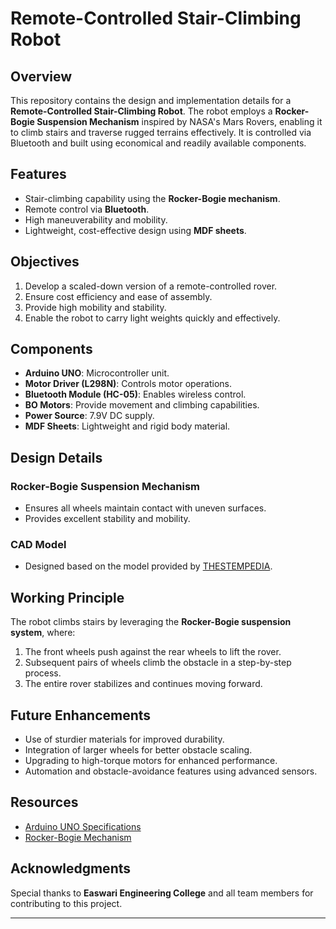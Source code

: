 # Remote-Controlled Stair-Climbing Robot

## Overview
This repository contains the design and implementation details for a **Remote-Controlled Stair-Climbing Robot**. The robot employs a **Rocker-Bogie Suspension Mechanism** inspired by NASA's Mars Rovers, enabling it to climb stairs and traverse rugged terrains effectively. It is controlled via Bluetooth and built using economical and readily available components.

## Features
- Stair-climbing capability using the **Rocker-Bogie mechanism**.
- Remote control via **Bluetooth**.
- High maneuverability and mobility.
- Lightweight, cost-effective design using **MDF sheets**.

## Objectives
1. Develop a scaled-down version of a remote-controlled rover.
2. Ensure cost efficiency and ease of assembly.
3. Provide high mobility and stability.
4. Enable the robot to carry light weights quickly and effectively.

## Components
- **Arduino UNO**: Microcontroller unit.
- **Motor Driver (L298N)**: Controls motor operations.
- **Bluetooth Module (HC-05)**: Enables wireless control.
- **BO Motors**: Provide movement and climbing capabilities.
- **Power Source**: 7.9V DC supply.
- **MDF Sheets**: Lightweight and rigid body material.

## Design Details
### Rocker-Bogie Suspension Mechanism
- Ensures all wheels maintain contact with uneven surfaces.
- Provides excellent stability and mobility.

### CAD Model
- Designed based on the model provided by [THESTEMPEDIA](https://thestempedia.com/project/diy-stair-climbing-robot/).

## Working Principle
The robot climbs stairs by leveraging the **Rocker-Bogie suspension system**, where:
1. The front wheels push against the rear wheels to lift the rover.
2. Subsequent pairs of wheels climb the obstacle in a step-by-step process.
3. The entire rover stabilizes and continues moving forward.

## Future Enhancements
- Use of sturdier materials for improved durability.
- Integration of larger wheels for better obstacle scaling.
- Upgrading to high-torque motors for enhanced performance.
- Automation and obstacle-avoidance features using advanced sensors.

## Resources
- [Arduino UNO Specifications](https://store-usa.arduino.cc/products/arduino-uno-rev3)
- [Rocker-Bogie Mechanism](https://en.wikipedia.org/wiki/Rocker-bogie)

## Acknowledgments
Special thanks to **Easwari Engineering College** and all team members for contributing to this project.

---
